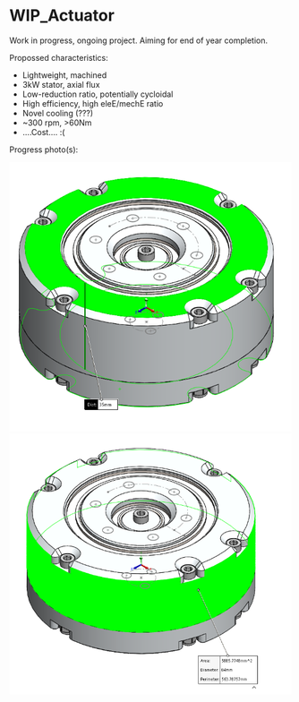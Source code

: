 # WIP_Actuator

Work in progress, ongoing project. Aiming for end of year completion.

Propossed characteristics:
- Lightweight, machined
- 3kW stator, axial flux
- Low-reduction ratio, potentially cycloidal
- High efficiency, high eleE/mechE ratio
- Novel cooling (???)
- ~300 rpm, >60Nm
- ....Cost....   :(

Progress photo(s):

![1](AxialDimension.PNG)
![2](Diameter.PNG)
